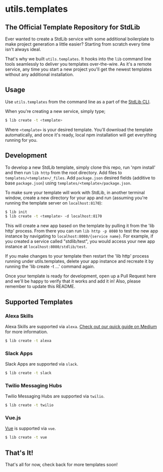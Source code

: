 # utils.templates

## The Official Template Repository for StdLib

Ever wanted to create a StdLib service with some additional boilerplate to
make project generation a little easier? Starting from scratch every time isn't
always ideal.

That's why we built `utils.templates`. It hooks into the `lib` command line
tools seamlessly to deliver you templates over-the-wire. As it's a remote
service, any time you start a new project you'll get the newest templates
without any additional installation.

## Usage

Use `utils.templates` from the command line as a part of the [StdLib CLI](https://github.com/stdlib/lib).

When you're creating a new service, simply type;

```bash
$ lib create -t <template>
```

Where `<template>` is your desired template. You'll download the template
automatically, and once it's ready, local npm installation will get everything
running for you.

## Development

To develop a new StdLib template, simply clone this repo, run 'npm install'
and then run `lib http` from the root directory. Add files to
`templates/<template>/_files`. Add `package.json` desired fields (additive to
base `package.json`) using `templates/<template>/package.json`.

To make sure your template will work with StdLib, in another terminal window,
create a new directory for your app and run (assuming you're running the
template server on `localhost:8170`):

```bash
$ lib init
$ lib create -t <template> -d localhost:8170
```

This will create a new app based on the template by pulling it from the 'lib http'
process. From there you can run `lib http -p 8080` to test the new app instance
by navigating to `localhost:8080/{service name}`. For example, if you created a
service called "stdlib/test", you would access your new app instance at
`localhost:8080/stdlib/test`.

If you make changes to your template then restart the 'lib http' process running
under utils.templates, delete your app instance and recreate it by running the
'lib create -t ...' command again.

Once your template is ready for development, open up a Pull Request here and
we'll be happy to verify that it works and add it in! Also, please remember to
update this README.

## Supported Templates

### Alexa Skills

Alexa Skills are supported via `alexa`.
[Check out our quick guide on Medium](https://hackernoon.com/build-an-alexa-skill-in-7-minutes-flat-with-node-js-and-stdlib-70611f58c37f)
for more information.

```bash
$ lib create -t alexa
```

### Slack Apps

Slack Apps are supported via `slack`.

```bash
$ lib create -t slack
```

### Twilio Messaging Hubs

Twilio Messaging Hubs are supported via `twilio`.

```bash
$ lib create -t twilio
```

### Vue.js

[Vue](https://vuejs.org) is supported via `vue`.

```bash
$ lib create -t vue
```

## That's It!

That's all for now, check back for more templates soon!
